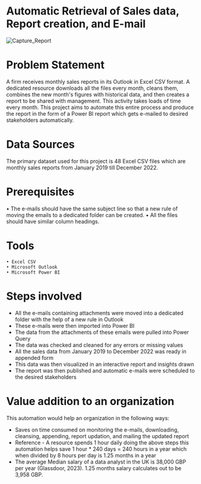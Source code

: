 # Automatic Retrieval of Sales data, Report creation, and E-mail


![Capture_Report](https://github.com/Mona-Bhagat/Automated-Monthly-Sales-Report-and-E-mail-share-Project/assets/148805047/2c240937-15ab-4e3f-9f07-d986683e7b77)


# Problem Statement
A firm receives monthly sales reports in its Outlook in Excel CSV format. A dedicated resource downloads all the files every month, cleans them, combines the new month's figures with historical data, and then creates a report to be shared with management. This activity takes loads of time every month. This project aims to automate this entire process and produce the report in the form of a Power BI report which gets e-mailed to desired stakeholders automatically. 


# Data Sources
The primary dataset used for this project is 48 Excel CSV files which are monthly sales reports from January 2019 till December 2022. 

# Prerequisites
• The e-mails should have the same subject line so that a new rule of moving the emails to a dedicated folder can be created. 
• All the files should have similar column headings. 


# Tools
	• Excel CSV
  	• Microsoft Outlook
   	• Microsoft Power BI
  
  
# Steps involved

* All the e-mails containing attachments were moved into a dedicated folder with the help of a new rule in Outlook 
* These e-mails were then imported into Power BI 
* The data from the attachments of these emails were pulled into Power Query
* The data was checked and cleaned for any errors or missing values
* All the sales data from January 2019 to December 2022 was ready in appended form
* This data was then visualized in an interactive report and insights drawn 
* The report was then published and automatic e-mails were scheduled to the desired stakeholders



# Value addition to an organization
This automation would help an organization in the following ways:
* Saves on time consumed on monitoring the e-mails, downloading, cleansing, appending, report updation, and mailing the updated report
* Reference - A resource spends 1 hour daily doing the above steps this automation helps save 1 hour * 240 days = 240 hours in a year which when divided by 8 hours per day is 1.25 months in a year
* The average Median salary of a data analyst in the UK is 38,000 GBP per year (Glassdoor, 2023). 1.25 months salary calculates out to be 3,958 GBP. 
